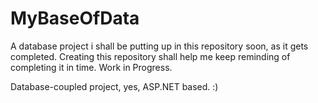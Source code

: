 # MyBaseOfData
A database project i shall be putting up in this repository soon, as it gets completed. Creating this repository shall help me keep reminding of completing it in time.
Work in Progress.

Database-coupled project, yes, ASP.NET based. 
:)
